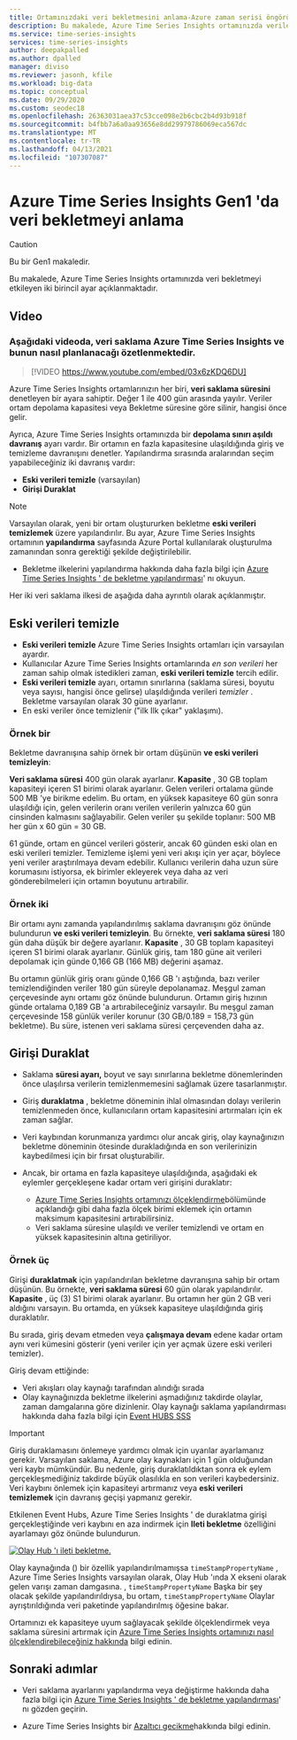 ```yaml
---
title: Ortamınızdaki veri bekletmesini anlama-Azure zaman serisi öngörüleri | Microsoft Docs
description: Bu makalede, Azure Time Series Insights ortamınızda verilerin bekletilmesini denetleyen iki ayar açıklanmaktadır.
ms.service: time-series-insights
services: time-series-insights
author: deepakpalled
ms.author: dpalled
manager: diviso
ms.reviewer: jasonh, kfile
ms.workload: big-data
ms.topic: conceptual
ms.date: 09/29/2020
ms.custom: seodec18
ms.openlocfilehash: 26363031aea37c53cce098e2b6cbc2b4d93b918f
ms.sourcegitcommit: b4fbb7a6a0aa93656e8dd29979786069eca567dc
ms.translationtype: MT
ms.contentlocale: tr-TR
ms.lasthandoff: 04/13/2021
ms.locfileid: "107307087"
---
```

# <a name="understand-data-retention-in-azure-time-series-insights-gen1"></a>Azure Time Series Insights Gen1 'da veri bekletmeyi anlama

> [!CAUTION]
> Bu bir Gen1 makaledir.

Bu makalede, Azure Time Series Insights ortamınızda veri bekletmeyi etkileyen iki birincil ayar açıklanmaktadır.

## <a name="video"></a>Video

### <a name="the-following-video-summarizes-azure-time-series-insights-data-retention-and-how-to-plan-for-itbr"></a>Aşağıdaki videoda, veri saklama Azure Time Series Insights ve bunun nasıl planlanacağı özetlenmektedir.</br>

> [!VIDEO https://www.youtube.com/embed/03x6zKDQ6DU]

Azure Time Series Insights ortamlarınızın her biri, **veri saklama süresini** denetleyen bir ayara sahiptir. Değer 1 ile 400 gün arasında yayılır. Veriler ortam depolama kapasitesi veya Bekletme süresine göre silinir, hangisi önce gelir.

Ayrıca, Azure Time Series Insights ortamınızda bir **depolama sınırı aşıldı davranış** ayarı vardır. Bir ortamın en fazla kapasitesine ulaşıldığında giriş ve temizleme davranışını denetler. Yapılandırma sırasında aralarından seçim yapabileceğiniz iki davranış vardır:

- **Eski verileri temizle** (varsayılan)  
- **Girişi Duraklat**

> [!NOTE]
> Varsayılan olarak, yeni bir ortam oluştururken bekletme **eski verileri temizlemek** üzere yapılandırılır. Bu ayar, Azure Time Series Insights ortamının **yapılandırma** sayfasında Azure Portal kullanılarak oluşturulma zamanından sonra gerektiği şekilde değiştirilebilir.
>
> - Bekletme ilkelerini yapılandırma hakkında daha fazla bilgi için [Azure Time Series Insights ' de bekletme yapılandırması](time-series-insights-how-to-configure-retention.md)' nı okuyun.

Her iki veri saklama ilkesi de aşağıda daha ayrıntılı olarak açıklanmıştır.

## <a name="purge-old-data"></a>Eski verileri temizle

- **Eski verileri temizle** Azure Time Series Insights ortamları için varsayılan ayardır.  
- Kullanıcılar Azure Time Series Insights ortamlarında *en son verileri* her zaman sahip olmak istedikleri zaman, **eski verileri temizle** tercih edilir.
- **Eski verileri temizle** ayarı, ortamın sınırlarına (saklama süresi, boyutu veya sayısı, hangisi önce gelirse) ulaşıldığında verileri *temizler* . Bekletme varsayılan olarak 30 güne ayarlanır.
- En eski veriler önce temizlenir ("ilk Ilk çıkar" yaklaşımı).

### <a name="example-one"></a>Örnek bir

Bekletme davranışına sahip örnek bir ortam düşünün **ve eski verileri temizleyin**:

**Veri saklama süresi** 400 gün olarak ayarlanır. **Kapasite** , 30 GB toplam kapasiteyi içeren S1 birimi olarak ayarlanır. Gelen verileri ortalama günde 500 MB 'ye birikme edelim. Bu ortam, en yüksek kapasiteye 60 gün sonra ulaşıldığı için, gelen verilerin oranı verilen verilerin yalnızca 60 gün cinsinden kalmasını sağlayabilir. Gelen veriler şu şekilde toplanır: 500 MB her gün x 60 gün = 30 GB.

61 günde, ortam en güncel verileri gösterir, ancak 60 günden eski olan en eski verileri temizler. Temizleme işlemi yeni veri akışı için yer açar, böylece yeni veriler araştırılmaya devam edebilir. Kullanıcı verilerin daha uzun süre korumasını istiyorsa, ek birimler ekleyerek veya daha az veri gönderebilmeleri için ortamın boyutunu artırabilir.  

### <a name="example-two"></a>Örnek iki

Bir ortamı aynı zamanda yapılandırılmış saklama davranışını göz önünde bulundurun **ve eski verileri temizleyin**. Bu örnekte, **veri saklama süresi** 180 gün daha düşük bir değere ayarlanır. **Kapasite** , 30 GB toplam kapasiteyi içeren S1 birimi olarak ayarlanır. Günlük giriş, tam 180 güne ait verileri depolamak için günde 0,166 GB (166 MB) değerini aşamaz.  

Bu ortamın günlük giriş oranı günde 0,166 GB 'ı aştığında, bazı veriler temizlendiğinden veriler 180 gün süreyle depolanamaz. Meşgul zaman çerçevesinde aynı ortamı göz önünde bulundurun. Ortamın giriş hızının günde ortalama 0,189 GB 'a artırabileceğiniz varsayılır. Bu meşgul zaman çerçevesinde 158 günlük veriler korunur (30 GB/0.189 = 158,73 gün bekletme). Bu süre, istenen veri saklama süresi çerçevenden daha az.

## <a name="pause-ingress"></a>Girişi Duraklat

- Saklama **süresi ayarı,** boyut ve sayı sınırlarına bekletme dönemlerinden önce ulaşılırsa verilerin temizlenmemesini sağlamak üzere tasarlanmıştır.  
- Giriş **duraklatma** , bekletme döneminin ihlal olmasından dolayı verilerin temizlenmeden önce, kullanıcıların ortam kapasitesini artırmaları için ek zaman sağlar.
- Veri kaybından korunmanıza yardımcı olur ancak giriş, olay kaynağınızın bekletme döneminin ötesinde durakladığında en son verilerinizin kaybedilmesi için bir fırsat oluşturabilir.
- Ancak, bir ortama en fazla kapasiteye ulaşıldığında, aşağıdaki ek eylemler gerçekleşene kadar ortam veri girişini duraklatır:

  - [Azure Time Series Insights ortamınızı ölçeklendirme](time-series-insights-how-to-scale-your-environment.md)bölümünde açıklandığı gibi daha fazla ölçek birimi eklemek için ortamın maksimum kapasitesini artırabilirsiniz.
  - Veri saklama süresine ulaşıldı ve veriler temizlendi ve ortam en yüksek kapasitesinin altına getiriliyor.

### <a name="example-three"></a>Örnek üç

Girişi **duraklatmak** için yapılandırılan bekletme davranışına sahip bir ortam düşünün. Bu örnekte, **veri saklama süresi** 60 gün olarak yapılandırılır. **Kapasite** , üç (3) S1 birimi olarak ayarlanır. Bu ortamın her gün 2 GB veri aldığını varsayın. Bu ortamda, en yüksek kapasiteye ulaşıldığında giriş duraklatılır.

Bu sırada, giriş devam etmeden veya **çalışmaya devam** edene kadar ortam aynı veri kümesini gösterir (yeni veriler için yer açmak üzere eski verileri temizler).

Giriş devam ettiğinde:

- Veri akışları olay kaynağı tarafından alındığı sırada
- Olay kaynağınızda bekletme ilkelerini aşmadığınız takdirde olaylar, zaman damgalarına göre dizinlenir. Olay kaynağı saklama yapılandırması hakkında daha fazla bilgi için [Event HUBS SSS](../event-hubs/event-hubs-faq.yml)

> [!IMPORTANT]
> Giriş duraklamasını önlemeye yardımcı olmak için uyarılar ayarlamanız gerekir. Varsayılan saklama, Azure olay kaynakları için 1 gün olduğundan veri kaybı mümkündür. Bu nedenle, giriş duraklatıldıktan sonra ek eylem gerçekleşmediğiniz takdirde büyük olasılıkla en son verileri kaybedersiniz. Veri kaybını önlemek için kapasiteyi artırmanız veya **eski verileri temizlemek** için davranış geçişi yapmanız gerekir.

Etkilenen Event Hubs, Azure Time Series Insights ' de duraklatma girişi gerçekleştiğinde veri kaybını en aza indirmek için **Ileti bekletme** özelliğini ayarlamayı göz önünde bulundurun.

[![Olay Hub 'ı ileti bekletme.](media/time-series-insights-concepts-retention/event-hub-retention.png)](media/time-series-insights-concepts-retention/event-hub-retention.png#lightbox)

Olay kaynağında () bir özellik yapılandırılmamışsa `timeStampPropertyName` , Azure Time Series Insights varsayılan olarak, Olay Hub 'ında X ekseni olarak gelen varışı zaman damgasına. , `timeStampPropertyName` Başka bir şey olacak şekilde yapılandırıldıysa, bu ortam, `timeStampPropertyName` Olaylar ayrıştırıldığında veri paketinde yapılandırılmış öğesine bakar.

Ortamınızı ek kapasiteye uyum sağlayacak şekilde ölçeklendirmek veya saklama süresini artırmak için [Azure Time Series Insights ortamınızı nasıl ölçeklendirebileceğiniz hakkında](time-series-insights-how-to-scale-your-environment.md) bilgi edinin.

## <a name="next-steps"></a>Sonraki adımlar

- Veri saklama ayarlarını yapılandırma veya değiştirme hakkında daha fazla bilgi için [Azure Time Series Insights ' de bekletme yapılandırması](time-series-insights-how-to-configure-retention.md)' nı gözden geçirin.

- Azure Time Series Insights bir [Azaltıcı gecikme](time-series-insights-environment-mitigate-latency.md)hakkında bilgi edinin.
